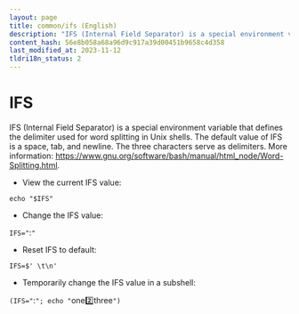 ```yaml
---
layout: page
title: common/ifs (English)
description: "IFS (Internal Field Separator) is a special environment variable that defines the delimiter used for word splitting in Unix shells."
content_hash: 56e8b058a68a96d9c917a39d00451b9658c4d358
last_modified_at: 2023-11-12
tldri18n_status: 2
---
```

# IFS

IFS (Internal Field Separator) is a special environment variable that defines the delimiter used for word splitting in Unix shells.
The default value of IFS is a space, tab, and newline. The three characters serve as delimiters.
More information: <https://www.gnu.org/software/bash/manual/html_node/Word-Splitting.html>.

- View the current IFS value:

`echo "$IFS"`

- Change the IFS value:

`IFS="`<span class="tldr-var badge badge-pill bg-dark-lm bg-white-dm text-white-lm text-dark-dm font-weight-bold">:</span>`"`

- Reset IFS to default:

`IFS=$' \t\n'`

- Temporarily change the IFS value in a subshell:

`(IFS="`<span class="tldr-var badge badge-pill bg-dark-lm bg-white-dm text-white-lm text-dark-dm font-weight-bold">:</span>`"; echo "`<span class="tldr-var badge badge-pill bg-dark-lm bg-white-dm text-white-lm text-dark-dm font-weight-bold">one:two:three</span>`")`
